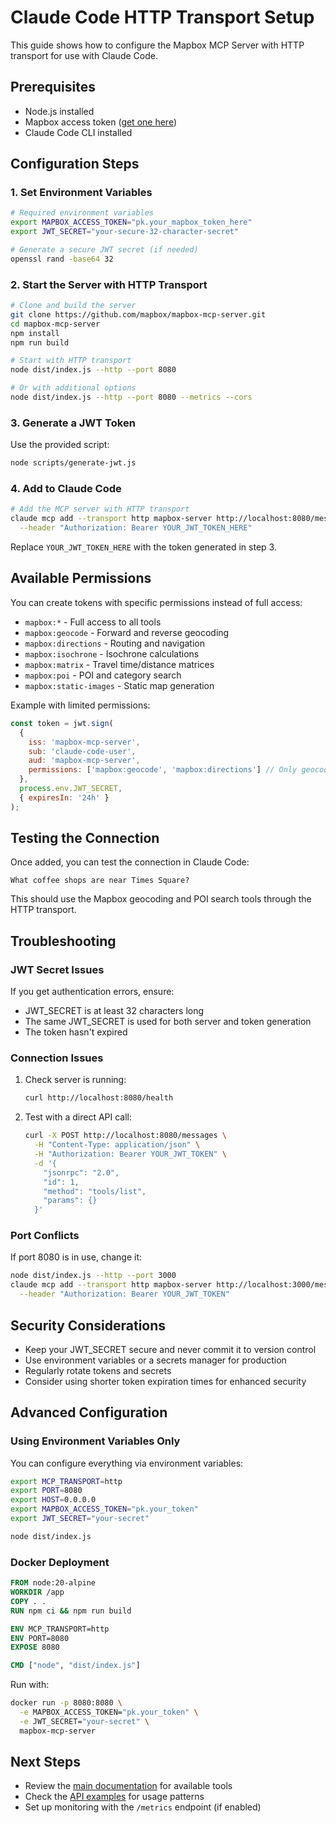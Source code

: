 # Claude Code HTTP Transport Setup

This guide shows how to configure the Mapbox MCP Server with HTTP transport for use with Claude Code.

## Prerequisites

- Node.js installed
- Mapbox access token ([get one here](https://account.mapbox.com/))
- Claude Code CLI installed

## Configuration Steps

### 1. Set Environment Variables

```bash
# Required environment variables
export MAPBOX_ACCESS_TOKEN="pk.your_mapbox_token_here"
export JWT_SECRET="your-secure-32-character-secret"

# Generate a secure JWT secret (if needed)
openssl rand -base64 32
```

### 2. Start the Server with HTTP Transport

```bash
# Clone and build the server
git clone https://github.com/mapbox/mapbox-mcp-server.git
cd mapbox-mcp-server
npm install
npm run build

# Start with HTTP transport
node dist/index.js --http --port 8080

# Or with additional options
node dist/index.js --http --port 8080 --metrics --cors
```

### 3. Generate a JWT Token

Use the provided script:

```bash
node scripts/generate-jwt.js
```

### 4. Add to Claude Code

```bash
# Add the MCP server with HTTP transport
claude mcp add --transport http mapbox-server http://localhost:8080/messages \
  --header "Authorization: Bearer YOUR_JWT_TOKEN_HERE"
```

Replace `YOUR_JWT_TOKEN_HERE` with the token generated in step 3.

## Available Permissions

You can create tokens with specific permissions instead of full access:

- `mapbox:*` - Full access to all tools
- `mapbox:geocode` - Forward and reverse geocoding
- `mapbox:directions` - Routing and navigation
- `mapbox:isochrone` - Isochrone calculations
- `mapbox:matrix` - Travel time/distance matrices
- `mapbox:poi` - POI and category search
- `mapbox:static-images` - Static map generation

Example with limited permissions:

```javascript
const token = jwt.sign(
  {
    iss: 'mapbox-mcp-server',
    sub: 'claude-code-user',
    aud: 'mapbox-mcp-server',
    permissions: ['mapbox:geocode', 'mapbox:directions'] // Only geocoding and directions
  },
  process.env.JWT_SECRET,
  { expiresIn: '24h' }
);
```

## Testing the Connection

Once added, you can test the connection in Claude Code:

```
What coffee shops are near Times Square?
```

This should use the Mapbox geocoding and POI search tools through the HTTP transport.

## Troubleshooting

### JWT Secret Issues

If you get authentication errors, ensure:

- JWT_SECRET is at least 32 characters long
- The same JWT_SECRET is used for both server and token generation
- The token hasn't expired

### Connection Issues

1. Check server is running:

   ```bash
   curl http://localhost:8080/health
   ```

2. Test with a direct API call:
   ```bash
   curl -X POST http://localhost:8080/messages \
     -H "Content-Type: application/json" \
     -H "Authorization: Bearer YOUR_JWT_TOKEN" \
     -d '{
       "jsonrpc": "2.0",
       "id": 1,
       "method": "tools/list",
       "params": {}
     }'
   ```

### Port Conflicts

If port 8080 is in use, change it:

```bash
node dist/index.js --http --port 3000
claude mcp add --transport http mapbox-server http://localhost:3000/messages \
  --header "Authorization: Bearer YOUR_JWT_TOKEN"
```

## Security Considerations

- Keep your JWT_SECRET secure and never commit it to version control
- Use environment variables or a secrets manager for production
- Regularly rotate tokens and secrets
- Consider using shorter token expiration times for enhanced security

## Advanced Configuration

### Using Environment Variables Only

You can configure everything via environment variables:

```bash
export MCP_TRANSPORT=http
export PORT=8080
export HOST=0.0.0.0
export MAPBOX_ACCESS_TOKEN="pk.your_token"
export JWT_SECRET="your-secret"

node dist/index.js
```

### Docker Deployment

```dockerfile
FROM node:20-alpine
WORKDIR /app
COPY . .
RUN npm ci && npm run build

ENV MCP_TRANSPORT=http
ENV PORT=8080
EXPOSE 8080

CMD ["node", "dist/index.js"]
```

Run with:

```bash
docker run -p 8080:8080 \
  -e MAPBOX_ACCESS_TOKEN="pk.your_token" \
  -e JWT_SECRET="your-secret" \
  mapbox-mcp-server
```

## Next Steps

- Review the [main documentation](../README.md) for available tools
- Check the [API examples](../examples/) for usage patterns
- Set up monitoring with the `/metrics` endpoint (if enabled)
